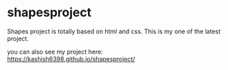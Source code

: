 # shapesproject
Shapes project is totally based on html and css. This is my one of the latest project.

you can also see my project here:
https://kashish6398.github.io/shapesproject/
